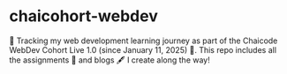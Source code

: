 # chaicohort-webdev
🌱 Tracking my web development learning journey as part of the Chaicode WebDev Cohort Live 1.0 (since January 11, 2025) 📅. This repo includes all the assignments 📝 and blogs 🖋️ I create along the way!
